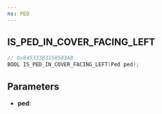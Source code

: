 ```yaml
---
ns: PED
---
```

## IS_PED_IN_COVER_FACING_LEFT

```c
// 0x845333B3150583AB
BOOL IS_PED_IN_COVER_FACING_LEFT(Ped ped);
```

## Parameters
* **ped**:
